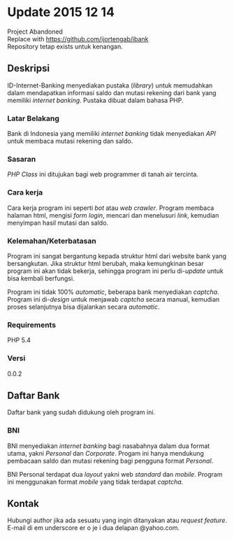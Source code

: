 # Update 2015 12 14
Project Abandoned  
Replace with https://github.com/ijortengab/ibank  
Repository tetap exists untuk kenangan.


Deskripsi
---------

ID-Internet-Banking menyediakan pustaka (*library*) untuk memudahkan dalam 
mendapatkan informasi saldo dan mutasi rekening dari bank yang memiliki
*internet banking*. Pustaka dibuat dalam bahasa PHP. 

### Latar Belakang

Bank di Indonesia yang memiliki *internet banking* tidak menyediakan *API* 
untuk membaca mutasi rekening dan saldo.

### Sasaran

*PHP Class* ini ditujukan bagi web programmer di tanah air tercinta.

### Cara kerja

Cara kerja program ini seperti *bot* atau *web crawler*. Program membaca halaman
html, mengisi *form login*, mencari dan menelusuri *link*, kemudian menyimpan
hasil mutasi dan saldo.

### Kelemahan/Keterbatasan

Program ini sangat bergantung kepada struktur html dari website bank yang 
bersangkutan. Jika struktur html berubah, maka kemungkinan besar program ini
akan tidak bekerja, sehingga program ini perlu di-*update* untuk bisa kembali
berfungsi.

Program ini tidak 100% *automatic*, beberapa bank menyediakan *captcha*. 
Program ini di-*design* untuk menjawab *captcha* secara manual, kemudian proses
selanjutnya bisa dijalankan secara *automatic*.

### Requirements

PHP 5.4

### Versi

0.0.2


Daftar Bank
-----------

Daftar bank yang sudah didukung oleh program ini.

### BNI

BNI menyediakan *internet banking* bagi nasabahnya dalam dua format utama, yakni 
*Personal* dan *Corporate*. Progam ini hanya mendukung pembacaan saldo dan 
mutasi rekening bagi pengguna format *Personal*.

BNI Personal terdapat dua *layout* yakni web *standard* dan *mobile*. 
Program ini menggunakan  format *mobile* yang tidak terdapat *captcha*. 

Kontak
------
Hubungi author jika ada sesuatu yang ingin ditanyakan atau *request feature*. 
E-mail di em underscore er o je i dua delapan @yahoo.com.
